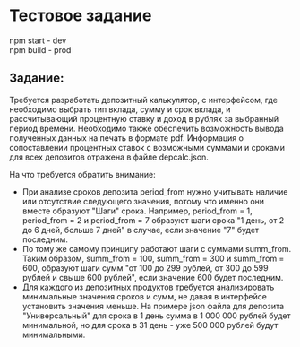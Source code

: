 # Тестовое задание

npm start - dev \
npm build - prod

## Задание:
Требуется разработать депозитный калькулятор, с интерфейсом, где необходимо выбрать тип вклада, сумму и срок вклада, и рассчитывающий процентную ставку и доход в рублях за выбранный период времени. Необходимо также обеспечить возможность вывода полученных данных на печать в формате pdf. Информация о сопоставлении процентных ставок с возможными суммами и сроками для всех депозитов отражена в файле depcalc.json.

На что требуется обратить внимание:
- При анализе сроков депозита period_from нужно учитывать наличие или отсутствие следующего значения, потому что именно они вместе образуют "Шаги" срока. Например, period_from = 1, period_from = 2 и period_from = 7 образуют шаги срока "1 день, от 2 до 6 дней, больше 7 дней" в случае, если значение "7" будет последним.
- По тому же самому принципу работают шаги с суммами summ_from. Таким образом, summ_from = 100, summ_from = 300 и summ_from = 600, образуют шаги сумм "от 100 до 299 рублей, от 300 до 599 рублей и свыше 600 рублей", если значение 600 будет последним.
- Для каждого из депозитных продуктов требуется анализировать минимальные значения сроков и сумм, не давая в интерфейсе установить значения меньше. На примере json файла для депозита "Универсальный" для срока в 1 день сумма в 1 000 000 рублей будет минимальной, но для срока в 31 день - уже 500 000 рублей будут минимальными.